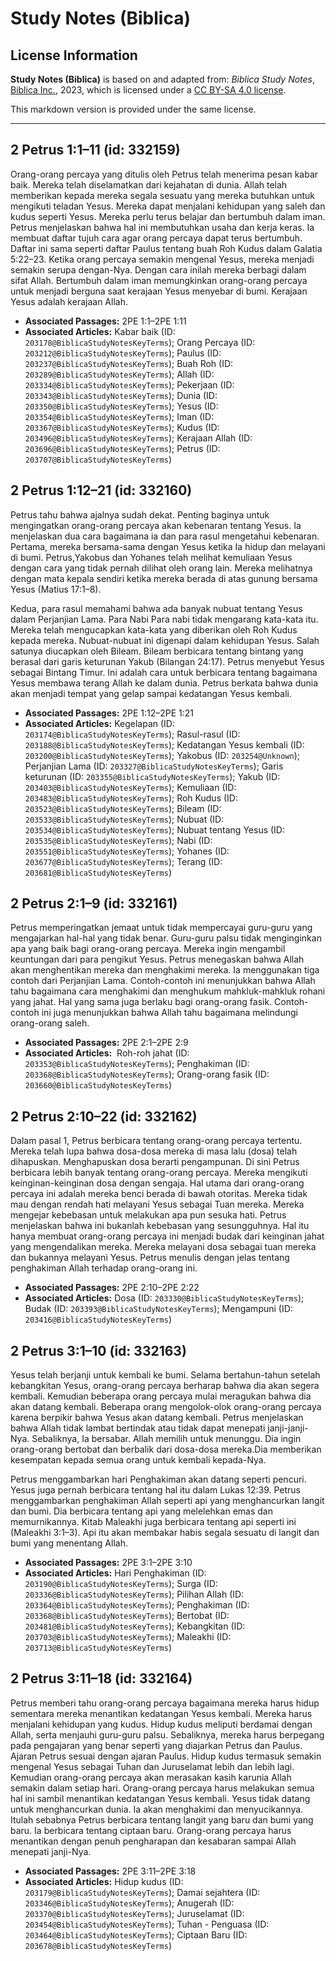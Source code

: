 # Study Notes (Biblica)

## License Information

**Study Notes (Biblica)** is based on and adapted from: _Biblica Study Notes_, [Biblica Inc.](https://www.biblica.com/), 2023, which is licensed under a [CC BY-SA 4.0 license](https://creativecommons.org/licenses/by-sa/4.0/legalcode.en).

This markdown version is provided under the same license.



--------------------------------

## 2 Petrus 1:1–11 (id: 332159)

Orang\-orang percaya yang ditulis oleh Petrus telah menerima pesan kabar baik. Mereka telah diselamatkan dari kejahatan di dunia. Allah telah memberikan kepada mereka segala sesuatu yang mereka butuhkan untuk mengikuti teladan Yesus. Mereka dapat menjalani kehidupan yang saleh dan kudus seperti Yesus. Mereka perlu terus belajar dan bertumbuh dalam iman. Petrus menjelaskan bahwa hal ini membutuhkan usaha dan kerja keras. Ia membuat daftar tujuh cara agar orang percaya dapat terus bertumbuh. Daftar ini sama seperti daftar Paulus tentang buah Roh Kudus dalam Galatia 5:22–23\. Ketika orang percaya semakin mengenal Yesus, mereka menjadi semakin serupa dengan\-Nya. Dengan cara inilah mereka berbagi dalam sifat Allah. Bertumbuh dalam iman memungkinkan orang\-orang percaya untuk menjadi berguna saat kerajaan Yesus menyebar di bumi. Kerajaan Yesus adalah kerajaan Allah.

* **Associated Passages:** 2PE 1:1–2PE 1:11
* **Associated Articles:** Kabar baik (ID: `203178@BiblicaStudyNotesKeyTerms`); Orang Percaya (ID: `203212@BiblicaStudyNotesKeyTerms`); Paulus (ID: `203237@BiblicaStudyNotesKeyTerms`); Buah Roh (ID: `203289@BiblicaStudyNotesKeyTerms`); Allah (ID: `203334@BiblicaStudyNotesKeyTerms`); Pekerjaan (ID: `203343@BiblicaStudyNotesKeyTerms`); Dunia (ID: `203350@BiblicaStudyNotesKeyTerms`); Yesus (ID: `203354@BiblicaStudyNotesKeyTerms`); Iman (ID: `203367@BiblicaStudyNotesKeyTerms`); Kudus (ID: `203496@BiblicaStudyNotesKeyTerms`); Kerajaan Allah (ID: `203696@BiblicaStudyNotesKeyTerms`); Petrus (ID: `203707@BiblicaStudyNotesKeyTerms`)

## 2 Petrus 1:12–21 (id: 332160)

Petrus tahu bahwa ajalnya sudah dekat. Penting baginya untuk mengingatkan orang\-orang percaya akan kebenaran tentang Yesus. Ia menjelaskan dua cara bagaimana ia dan para rasul mengetahui kebenaran. Pertama, mereka bersama\-sama dengan Yesus ketika Ia hidup dan melayani di bumi. Petrus,Yakobus dan Yohanes telah melihat kemuliaan Yesus dengan cara yang tidak pernah dilihat oleh orang lain. Mereka melihatnya dengan mata kepala sendiri ketika mereka berada di atas gunung bersama Yesus (Matius 17:1–8\). 

Kedua, para rasul memahami bahwa ada banyak nubuat tentang Yesus dalam Perjanjian Lama. Para Nabi Para nabi tidak mengarang kata\-kata itu. Mereka telah mengucapkan kata\-kata yang diberikan oleh Roh Kudus kepada mereka. Nubuat\-nubuat ini digenapi dalam kehidupan Yesus. Salah satunya diucapkan oleh Bileam. Bileam berbicara tentang bintang yang berasal dari garis keturunan Yakub (Bilangan 24:17\). Petrus menyebut Yesus sebagai Bintang Timur. Ini adalah cara untuk berbicara tentang bagaimana Yesus membawa terang Allah ke dalam dunia. Petrus berkata bahwa dunia akan menjadi tempat yang gelap sampai kedatangan Yesus kembali.

* **Associated Passages:** 2PE 1:12–2PE 1:21
* **Associated Articles:** Kegelapan (ID: `203174@BiblicaStudyNotesKeyTerms`); Rasul-rasul (ID: `203188@BiblicaStudyNotesKeyTerms`); Kedatangan Yesus kembali (ID: `203200@BiblicaStudyNotesKeyTerms`); Yakobus (ID: `203254@Unknown`); Perjanjian Lama (ID: `203327@BiblicaStudyNotesKeyTerms`); Garis keturunan (ID: `203355@BiblicaStudyNotesKeyTerms`); Yakub (ID: `203403@BiblicaStudyNotesKeyTerms`); Kemuliaan (ID: `203483@BiblicaStudyNotesKeyTerms`); Roh Kudus (ID: `203523@BiblicaStudyNotesKeyTerms`); Bileam (ID: `203533@BiblicaStudyNotesKeyTerms`); Nubuat (ID: `203534@BiblicaStudyNotesKeyTerms`); Nubuat tentang Yesus (ID: `203535@BiblicaStudyNotesKeyTerms`); Nabi (ID: `203551@BiblicaStudyNotesKeyTerms`); Yohanes (ID: `203677@BiblicaStudyNotesKeyTerms`); Terang (ID: `203681@BiblicaStudyNotesKeyTerms`)

## 2 Petrus 2:1–9 (id: 332161)

Petrus memperingatkan jemaat untuk tidak mempercayai guru\-guru yang mengajarkan hal\-hal yang tidak benar. Guru\-guru palsu tidak menginginkan apa yang baik bagi orang\-orang percaya. Mereka ingin mengambil keuntungan dari para pengikut Yesus. Petrus menegaskan bahwa Allah akan menghentikan mereka dan menghakimi mereka. Ia menggunakan tiga contoh dari Perjanjian Lama. Contoh\-contoh ini menunjukkan bahwa Allah tahu bagaimana cara menghakimi dan menghukum mahkluk\-mahkluk rohani yang jahat. Hal yang sama juga berlaku bagi orang\-orang fasik. Contoh\-contoh ini juga menunjukkan bahwa Allah tahu bagaimana melindungi orang\-orang saleh.

* **Associated Passages:** 2PE 2:1–2PE 2:9
* **Associated Articles:**  Roh-roh jahat (ID: `203353@BiblicaStudyNotesKeyTerms`); Penghakiman (ID: `203368@BiblicaStudyNotesKeyTerms`); Orang-orang fasik (ID: `203660@BiblicaStudyNotesKeyTerms`)

## 2 Petrus 2:10–22 (id: 332162)

Dalam pasal 1, Petrus berbicara tentang orang\-orang percaya tertentu. Mereka telah lupa bahwa dosa\-dosa mereka di masa lalu (dosa) telah dihapuskan. Menghapuskan dosa berarti pengampunan. Di sini Petrus berbicara lebih banyak tentang orang\-orang percaya. Mereka mengikuti keinginan\-keinginan dosa dengan sengaja. Hal utama dari orang\-orang percaya ini adalah mereka benci berada di bawah otoritas. Mereka tidak mau dengan rendah hati melayani Yesus sebagai Tuan mereka. Mereka mengejar kebebasan untuk melakukan apa pun sesuka hati. Petrus menjelaskan bahwa ini bukanlah kebebasan yang sesungguhnya. Hal itu hanya membuat orang\-orang percaya ini menjadi budak dari keinginan jahat yang mengendalikan mereka. Mereka melayani dosa sebagai tuan mereka dan bukannya melayani Yesus. Petrus menulis dengan jelas tentang penghakiman Allah terhadap orang\-orang ini.

* **Associated Passages:** 2PE 2:10–2PE 2:22
* **Associated Articles:** Dosa (ID: `203330@BiblicaStudyNotesKeyTerms`); Budak (ID: `203393@BiblicaStudyNotesKeyTerms`); Mengampuni (ID: `203416@BiblicaStudyNotesKeyTerms`)

## 2 Petrus 3:1–10 (id: 332163)

Yesus telah berjanji untuk kembali ke bumi. Selama bertahun\-tahun setelah kebangkitan Yesus, orang\-orang percaya berharap bahwa dia akan segera kembali. Kemudian beberapa orang percaya mulai meragukan bahwa dia akan datang kembali. Beberapa orang mengolok\-olok orang\-orang percaya karena berpikir bahwa Yesus akan datang kembali. Petrus menjelaskan bahwa Allah tidak lambat bertindak atau tidak dapat menepati janji\-janji\-Nya. Sebaliknya, Ia bersabar. Allah memilih untuk menunggu. Dia ingin orang\-orang bertobat dan berbalik dari dosa\-dosa mereka.Dia memberikan kesempatan kepada semua orang untuk kembali kepada\-Nya. 

Petrus menggambarkan hari Penghakiman akan datang seperti pencuri. Yesus juga pernah berbicara tentang hal itu dalam Lukas 12:39\. Petrus menggambarkan penghakiman Allah seperti api yang menghancurkan langit dan bumi. Dia berbicara tentang api yang melelehkan emas dan memurnikannya. Kitab Maleakhi juga berbicara tentang api seperti ini (Maleakhi 3:1–3\). Api itu akan membakar habis segala sesuatu di langit dan bumi yang menentang Allah.

* **Associated Passages:** 2PE 3:1–2PE 3:10
* **Associated Articles:** Hari Penghakiman (ID: `203190@BiblicaStudyNotesKeyTerms`); Surga (ID: `203336@BiblicaStudyNotesKeyTerms`); Pilihan Allah (ID: `203364@BiblicaStudyNotesKeyTerms`); Penghakiman (ID: `203368@BiblicaStudyNotesKeyTerms`); Bertobat (ID: `203481@BiblicaStudyNotesKeyTerms`); Kebangkitan (ID: `203703@BiblicaStudyNotesKeyTerms`); Maleakhi (ID: `203713@BiblicaStudyNotesKeyTerms`)

## 2 Petrus 3:11–18 (id: 332164)

Petrus memberi tahu orang\-orang percaya bagaimana mereka harus hidup sementara mereka menantikan kedatangan Yesus kembali. Mereka harus menjalani kehidupan yang kudus. Hidup kudus meliputi berdamai dengan Allah, serta menjauhi guru\-guru palsu. Sebaliknya, mereka harus berpegang pada pengajaran yang benar seperti yang diajarkan Petrus dan Paulus. Ajaran Petrus sesuai dengan ajaran Paulus. Hidup kudus termasuk semakin mengenal Yesus sebagai Tuhan dan Juruselamat lebih dan lebih lagi. Kemudian orang\-orang percaya akan merasakan kasih karunia Allah semakin dalam setiap hari. Orang\-orang percaya harus melakukan semua hal ini sambil menantikan kedatangan Yesus kembali. Yesus tidak datang untuk menghancurkan dunia. Ia akan menghakimi dan menyucikannya. Itulah sebabnya Petrus berbicara tentang langit yang baru dan bumi yang baru. Ia berbicara tentang ciptaan baru. Orang\-orang percaya harus menantikan dengan penuh pengharapan dan kesabaran sampai Allah menepati janji\-Nya.

* **Associated Passages:** 2PE 3:11–2PE 3:18
* **Associated Articles:** Hidup kudus (ID: `203179@BiblicaStudyNotesKeyTerms`); Damai sejahtera (ID: `203346@BiblicaStudyNotesKeyTerms`); Anugerah (ID: `203370@BiblicaStudyNotesKeyTerms`); Juruselamat (ID: `203454@BiblicaStudyNotesKeyTerms`); Tuhan - Penguasa (ID: `203464@BiblicaStudyNotesKeyTerms`); Ciptaan Baru (ID: `203678@BiblicaStudyNotesKeyTerms`)

